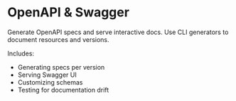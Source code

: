 # OpenAPI & Swagger

Generate OpenAPI specs and serve interactive docs. Use CLI generators to document resources and versions.

Includes:
- Generating specs per version
- Serving Swagger UI
- Customizing schemas
- Testing for documentation drift

